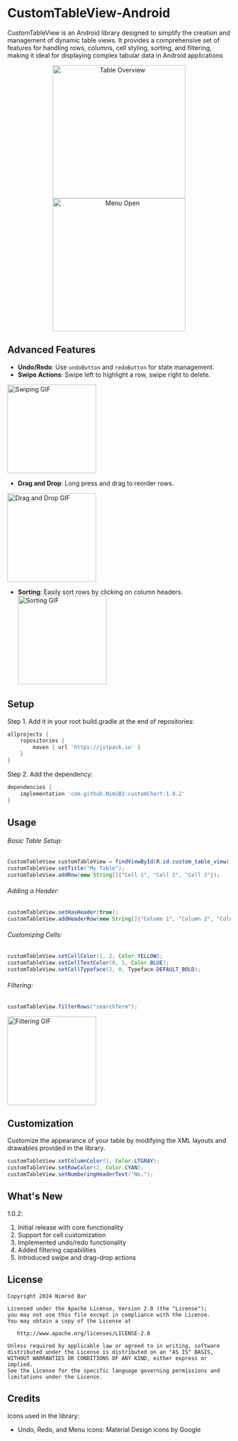 # CustomTableView-Android
CustomTableView is an Android library designed to simplify the creation and management of dynamic table views. It provides a comprehensive set of features for handling rows, columns, cell styling, sorting, and filtering, making it ideal for displaying complex tabular data in Android applications
<p align="center">
  <img src="https://github.com/user-attachments/assets/af4f120f-8ebc-4b7c-a1e6-fc798e3cd5eb" alt="Table Overview" height="300">
  <img src="https://github.com/user-attachments/assets/f80f7ecd-e137-459c-b277-e5587156cc73" alt="Menu Open" height="300" style="vertical-align: top;">
</p>

## Advanced Features

- **Undo/Redo**: Use `undoButton` and `redoButton` for state management.
- **Swipe Actions**: Swipe left to highlight a row, swipe right to delete.
<img src="https://github.com/user-attachments/assets/ac13fec8-645b-4e81-bd17-9ae3c90b8f4b" width="200" alt="Swiping GIF">

- **Drag and Drop**: Long press and drag to reorder rows.
<img src="https://github.com/user-attachments/assets/81010c59-8b4b-4be8-946a-9d64c8c9692d" width="200" alt="Drag and Drop GIF">


- **Sorting**: Easily sort rows by clicking on column headers.
  <img src="https://github.com/user-attachments/assets/6218ab81-f9a0-4002-aeff-d43cdc4ba5f2" width="200" alt="Sorting GIF">



## Setup
Step 1. Add it in your root build.gradle at the end of repositories:
```gradle
allprojects {
    repositories {
        maven { url 'https://jitpack.io' }
    }
}
```

Step 2. Add the dependency:

```gradle
dependencies {
    implementation 'com.github.NimiB2:customChart:1.0.2'
}
```

## Usage

###### Basic Table Setup:
```java
CustomTableView customTableView = findViewById(R.id.custom_table_view);
customTableView.setTitle("My Table");
customTableView.addRow(new String[]{"Cell 1", "Cell 2", "Cell 3"});
```

###### Adding a Header:
```java
customTableView.setHasHeader(true);
customTableView.addHeaderRow(new String[]{"Column 1", "Column 2", "Column 3"});
```

###### Customizing Cells:
```java
customTableView.setCellColor(1, 2, Color.YELLOW);
customTableView.setCellTextColor(0, 1, Color.BLUE);
customTableView.setCellTypeface(2, 0, Typeface.DEFAULT_BOLD);
```

###### Filtering:
```java
customTableView.filterRows("searchTerm");
```
<img src="https://github.com/user-attachments/assets/544cd49d-a967-4989-9c44-e36f6eb98b92" width="200" alt="Filtering GIF">

## Customization

Customize the appearance of your table by modifying the XML layouts and drawables provided in the library.

```java
customTableView.setColumnColor(1, Color.LTGRAY);
customTableView.setRowColor(2, Color.CYAN);
customTableView.setNumberingHeaderText("No.");
```

## What's New
1.0.2:
1. Initial release with core functionality
2. Support for cell customization
3. Implemented undo/redo functionality
4. Added filtering capabilities
5. Introduced swipe and drag-drop actions

## License

    Copyright 2024 Nimrod Bar

    Licensed under the Apache License, Version 2.0 (the "License");
    you may not use this file except in compliance with the License.
    You may obtain a copy of the License at

       http://www.apache.org/licenses/LICENSE-2.0

    Unless required by applicable law or agreed to in writing, software
    distributed under the License is distributed on an "AS IS" BASIS,
    WITHOUT WARRANTIES OR CONDITIONS OF ANY KIND, either express or implied.
    See the License for the specific language governing permissions and
    limitations under the License.

## Credits

Icons used in the library:
- Undo, Redo, and Menu icons: Material Design icons by Google
